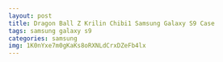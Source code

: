 ```yaml
---
layout: post
title: Dragon Ball Z Krilin Chibi1 Samsung Galaxy S9 Case
tags: samsung galaxy s9
categories: samsung
img: 1K0nYxe7m0gKaKs8oRXNLdCrxDZeFb4lx
---
```


